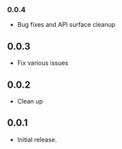 ### 0.0.4

* Bug fixes and API surface cleanup

## 0.0.3

* Fix various issues

## 0.0.2

* Clean up

## 0.0.1

* Initial release.
